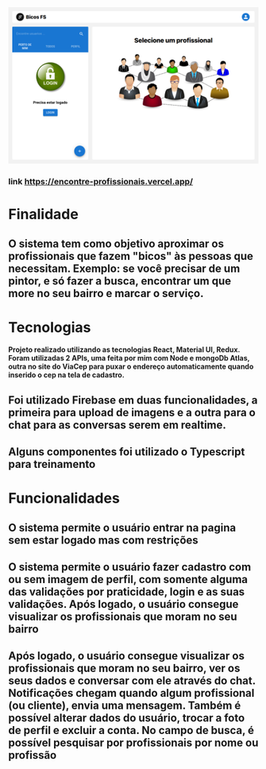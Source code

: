 ![alt text](./public/site.png)

### link https://encontre-profissionais.vercel.app/


#                                                 Finalidade
## O sistema tem como objetivo aproximar os profissionais que fazem "bicos" às pessoas que necessitam. Exemplo: se você precisar de um pintor, e só fazer a busca, encontrar um que more no seu bairro e marcar o serviço.


#                                                 Tecnologias 
#### Projeto realizado utilizando as tecnologias React, Material UI, Redux. Foram utilizadas 2 APIs, uma feita por mim com Node e mongoDb Atlas, outra no site do ViaCep para puxar o endereço automaticamente quando inserido o cep na tela de cadastro. 

## Foi utilizado Firebase em duas funcionalidades, a primeira para upload de imagens e a outra para o chat para as conversas serem em realtime.

## Alguns componentes foi utilizado o Typescript para treinamento 

#                                               Funcionalidades

## O sistema permite o usuário entrar na pagina sem estar logado mas com restrições 
## O sistema permite o usuário fazer cadastro com ou sem imagem de perfil, com somente alguma das validações por praticidade, login e as suas validações. Após logado, o usuário consegue visualizar os profissionais que moram no seu bairro

## Após logado, o usuário consegue visualizar os profissionais que moram no seu bairro, ver os seus dados e conversar com ele através do chat. Notificações chegam quando algum profissional (ou cliente), envia uma mensagem. Também é possível alterar dados do usuário, trocar a foto de perfil e excluir a conta. No campo de busca, é possível pesquisar por profissionais por nome ou profissão
